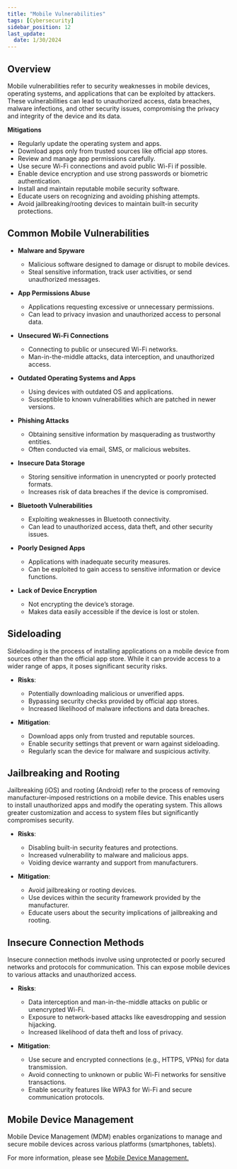 ```yaml
---
title: "Mobile Vulnerabilities"
tags: [Cybersecurity]
sidebar_position: 12
last_update:
  date: 1/30/2024
---
```


## Overview

Mobile vulnerabilities refer to security weaknesses in mobile devices, operating systems, and applications that can be exploited by attackers. These vulnerabilities can lead to unauthorized access, data breaches, malware infections, and other security issues, compromising the privacy and integrity of the device and its data.

**Mitigations**

- Regularly update the operating system and apps.
- Download apps only from trusted sources like official app stores.
- Review and manage app permissions carefully.
- Use secure Wi-Fi connections and avoid public Wi-Fi if possible.
- Enable device encryption and use strong passwords or biometric authentication.
- Install and maintain reputable mobile security software.
- Educate users on recognizing and avoiding phishing attempts.
- Avoid jailbreaking/rooting devices to maintain built-in security protections.


## Common Mobile Vulnerabilities

- **Malware and Spyware**
  - Malicious software designed to damage or disrupt to mobile devices.
  - Steal sensitive information, track user activities, or send unauthorized messages.

- **App Permissions Abuse**
  - Applications requesting excessive or unnecessary permissions.
  - Can lead to privacy invasion and unauthorized access to personal data.

- **Unsecured Wi-Fi Connections**
  - Connecting to public or unsecured Wi-Fi networks.
  - Man-in-the-middle attacks, data interception, and unauthorized access.

- **Outdated Operating Systems and Apps**
  - Using devices with outdated OS and applications.
  - Susceptible to known vulnerabilities which are patched in newer versions.

- **Phishing Attacks**
  - Obtaining sensitive information by masquerading as trustworthy entities.
  - Often conducted via email, SMS, or malicious websites.

- **Insecure Data Storage**
  - Storing sensitive information in unencrypted or poorly protected formats.
  - Increases risk of data breaches if the device is compromised.

- **Bluetooth Vulnerabilities**
  - Exploiting weaknesses in Bluetooth connectivity.
  - Can lead to unauthorized access, data theft, and other security issues.

- **Poorly Designed Apps**
  - Applications with inadequate security measures.
  - Can be exploited to gain access to sensitive information or device functions.

- **Lack of Device Encryption**
  - Not encrypting the device’s storage.
  - Makes data easily accessible if the device is lost or stolen.

## Sideloading

Sideloading is the process of installing applications on a mobile device from sources other than the official app store. While it can provide access to a wider range of apps, it poses significant security risks.

- **Risks**:
  - Potentially downloading malicious or unverified apps.
  - Bypassing security checks provided by official app stores.
  - Increased likelihood of malware infections and data breaches.

- **Mitigation**:
  - Download apps only from trusted and reputable sources.
  - Enable security settings that prevent or warn against sideloading.
  - Regularly scan the device for malware and suspicious activity.

## Jailbreaking and Rooting

Jailbreaking (iOS) and rooting (Android) refer to the process of removing manufacturer-imposed restrictions on a mobile device. This enables users to install unauthorized apps and modify the operating system. This allows greater customization and access to system files but significantly compromises security.

- **Risks**:
  - Disabling built-in security features and protections.
  - Increased vulnerability to malware and malicious apps.
  - Voiding device warranty and support from manufacturers.

- **Mitigation**:
  - Avoid jailbreaking or rooting devices.
  - Use devices within the security framework provided by the manufacturer.
  - Educate users about the security implications of jailbreaking and rooting.

## Insecure Connection Methods

Insecure connection methods involve using unprotected or poorly secured networks and protocols for communication. This can expose mobile devices to various attacks and unauthorized access.

- **Risks**:
  - Data interception and man-in-the-middle attacks on public or unencrypted Wi-Fi.
  - Exposure to network-based attacks like eavesdropping and session hijacking.
  - Increased likelihood of data theft and loss of privacy.

- **Mitigation**:
  - Use secure and encrypted connections (e.g., HTTPS, VPNs) for data transmission.
  - Avoid connecting to unknown or public Wi-Fi networks for sensitive transactions.
  - Enable security features like WPA3 for Wi-Fi and secure communication protocols.

## Mobile Device Management

Mobile Device Management (MDM) enables organizations to manage and secure mobile devices across various platforms (smartphones, tablets).

For more information, please see [Mobile Device Management.](../003-Security-Architecture/059-Mobile-Systems.md#mobile-device-management)

